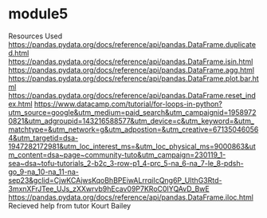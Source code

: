 # module5
Resources Used
https://pandas.pydata.org/docs/reference/api/pandas.DataFrame.duplicated.html
https://pandas.pydata.org/docs/reference/api/pandas.DataFrame.isin.html
https://pandas.pydata.org/docs/reference/api/pandas.DataFrame.agg.html
https://pandas.pydata.org/docs/reference/api/pandas.DataFrame.plot.bar.html
https://pandas.pydata.org/docs/reference/api/pandas.DataFrame.reset_index.html
https://www.datacamp.com/tutorial/for-loops-in-python?utm_source=google&utm_medium=paid_search&utm_campaignid=19589720821&utm_adgroupid=143216588577&utm_device=c&utm_keyword=&utm_matchtype=&utm_network=g&utm_adpostion=&utm_creative=671350460564&utm_targetid=dsa-1947282172981&utm_loc_interest_ms=&utm_loc_physical_ms=9000863&utm_content=dsa~page~community-tuto&utm_campaign=230119_1-sea~dsa~tofu-tutorials_2-b2c_3-row-p1_4-prc_5-na_6-na_7-le_8-pdsh-go_9-na_10-na_11-na-sep23&gclid=CjwKCAjwsKqoBhBPEiwALrrqiIcQng6P_UIthG3Rtd-3mxnXFrJTee_UJs_zXXwrvb9hEcav09P7KRoC0IYQAvD_BwE
https://pandas.pydata.org/docs/reference/api/pandas.DataFrame.iloc.html
Recieved help from tutor Kourt Bailey

